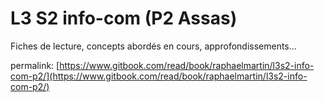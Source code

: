 # L3 S2 info-com \(P2 Assas\)

Fiches de lecture, concepts abordés en cours, approfondissements...

permalink: [https://www.gitbook.com/read/book/raphaelmartin/l3s2-info-com-p2/](https://www.gitbook.com/read/book/raphaelmartin/l3s2-info-com-p2/)

